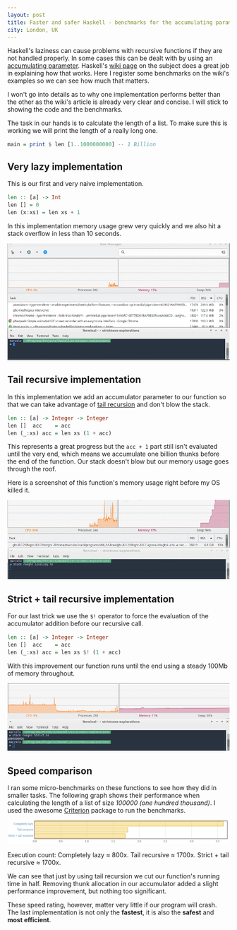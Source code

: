 ```yaml
---
layout: post
title: Faster and safer Haskell - benchmarks for the accumulating parameter
city: London, UK
---
```


Haskell's laziness can cause problems with recursive functions if they are not handled properly. In some cases this can be dealt with by using an [accumulating parameter](https://wiki.haskell.org/Performance/Accumulating_parameter). Haskell's [wiki page](https://wiki.haskell.org/Performance/Accumulating_parameter) on the subject does a great job in explaining how that works. Here I register some benchmarks on the wiki's examples so we can see how much that matters.


I won't go into details as to why one implementation performs better than the other as the wiki's article is already very clear and concise. I will stick to showing the code and the benchmarks.

The task in our hands is to calculate the length of a list. To make sure this is working we will print the length of a really long one.

``` haskell
main = print $ len [1..1000000000] -- 1 Billion
```

## Very lazy implementation

This is our first and very naive implementation.

``` haskell
len :: [a] -> Int
len [] = 0
len (x:xs) = len xs + 1
```

In this implementation memory usage grew very quickly and we also hit a stack overflow in less than 10 seconds.

![Lazy implementation](../images/2017-09-09-task-manager-lazy.gif)

## Tail recursive implementation

In this implementation we add an accumulator parameter to our function so that we can take advantage of [tail recursion](https://wiki.haskell.org/Tail_recursion) and don't blow the stack.


``` haskell
len :: [a] -> Integer -> Integer
len []  acc    = acc
len (_:xs) acc = len xs (1 + acc)
```

This represents a great progress but the `acc + 1` part still isn't evaluated until the very end, which means we accumulate one billion thunks before the end of the function. Our stack doesn't blow but our memory usage goes through the roof.

Here is a screenshot of this function's memory usage right before my OS killed it.

![Tail Recursive implementation](../images/2017-09-09-task-manager-less-lazy.png)

## Strict + tail recursive implementation

For our last trick we use the `$!` operator to force the evaluation of the accumulator addition before our recursive call.

``` haskell
len :: [a] -> Integer -> Integer
len []  acc    = acc
len (_:xs) acc = len xs $! (1 + acc)
```

With this improvement our function runs until the end using a steady 100Mb of memory throughout.

![Strict + tail recursive implementation](../images/2017-09-09-task-manager-strict.png)


## Speed comparison

I ran some micro-benchmarks on these functions to see how they did in smaller tasks. The following graph shows their performance when calculating the length of a list of size *100000 (one hundred thousand)*. I used the awesome [Criterion](https://hackage.haskell.org/package/criterion) package to run the benchmarks.


![Benchmarks](../images/2017-09-09-benchmarks.png)

Execution count: Completely lazy ≈ 800x. Tail recursive ≈ 1700x. Strict + tail recursive ≈ 1700x.

We can see that just by using tail recursion we cut our function's running time in half. Removing thunk allocation in our accumulator added a slight performance improvement, but nothing too significant.

These speed rating, however, matter very little if our program will crash. The last implementation is not only the **fastest**, it is also the **safest** and **most efficient**.
